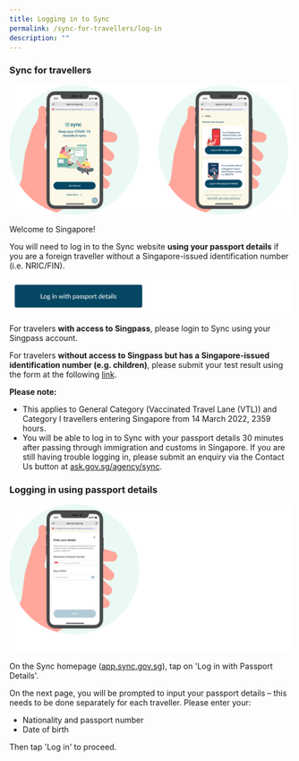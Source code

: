 ```yaml
---
title: Logging in to Sync
permalink: /sync-for-travellers/log-in
description: ""
---
```

### **Sync for travellers**
![](/images/Combined_travellers.png)

Welcome to Singapore! 

You will need to log in to the Sync website **using your passport details** if you are a foreign traveller without a Singapore-issued identification number (i.e. NRIC/FIN).

[![](/images/Log%20in%20button%20-%20Passport.png)](https://app.sync.gov.sg/non-singpass-login)

For travelers **with access to Singpass**, please login to Sync using your Singpass account.

For travelers **without access to Singpass but has a Singapore-issued identification number (e.g. children)**, please submit your test result using the form at the following [link](https://go.gov.sg/agsubmit).

**Please note:** 
* This applies to General Category (Vaccinated Travel Lane (VTL)) and Category I travellers entering Singapore from 14 March 2022, 2359 hours.
* You will be able to log in to Sync with your passport details 30 minutes after passing through immigration and customs in Singapore. If you are still having trouble logging in, please submit an enquiry via the Contact Us button at [ask.gov.sg/agency/sync](https://ask.gov.sg/agency/sync).


### **Logging in using passport details**
![](/images/Passport%20details.png)

On the Sync homepage ([app.sync.gov.sg](app.sync.gov.sg)), tap on 'Log in with Passport Details'.

On the next page, you will be prompted to input your passport details – this needs to be done separately for each traveller. Please enter your:
* Nationality and passport number
* Date of birth

Then tap 'Log in' to proceed.